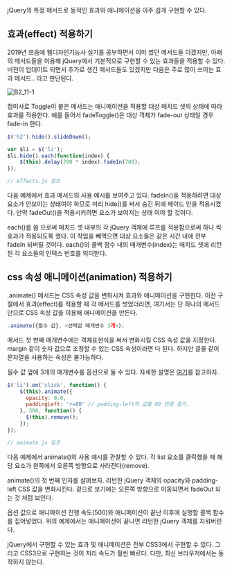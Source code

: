 jQuery의 특정 메서드로 동적인 효과와 애니메이션을 아주 쉽게 구현할 수 있다.

## 효과(effect) 적용하기

2019년 쯔음에 웹디자인기능사 실기를 공부하면서 이미 썼던 메서드들 이겠지만,
아래의 메서드들을 이용해 jQuery에서 기본적으로 구현할 수 있는 효과들을 적용할 수 있다.
버전이 업데이트 되면서 추가로 생긴 메서드들도 있겠지만 다음은 주로 많이 쓰이는 효과 메서드.. 라고 판단된다.

<img src="#" alt="B2_11-1" />

접미사로 Toggle이 붙은 메서드는 애니메이션을 적용할 대상 매치드 셋의 상태에 따라 효과를 적용한다.
예를 들어서 fadeToggle()은 대상 객체가 fade-out 상태일 경우 fade-in 한다.

```javascript
$('h2').hide().slideDown();

var $li = $('li');
$li.hide().each(function(index) {
    $(this).delay(700 * index).fadeIn(700);
});

// effects.js 참조
```

다음 예제에서 효과 메서드의 사용 예시를 보여주고 있다.
fadeIn()을 적용하려면 대상 요소가 안보이는 상태여야 하므로 미리 hide()를 써서 숨긴 뒤에 페이드 인을 적용시켰다.
만약 fadeOut()을 적용시키려면 요소가 보여지는 상태 여야 할 것이다.

each()를 씀 으로써 매치드 셋 내부의 각 jQuery 객체에 루프를 적용함으로써 하나 씩 효과가 적용되도록 했다.
이 작업을 빼먹으면 대상 요소들은 같은 시간 내에 전부 fadeIn 되버릴 것이다.
each()의 콜백 함수 내의 매개변수(index)는 매치드 셋에 리턴된 각 요소들의 인덱스 번호를 의미한다.


## css 속성 애니메이션(animation) 적용하기

.animate() 메서드는 CSS 속성 값을 변화시켜 효과와 애니메이션을 구현한다.
이전 구절에서 효과(effect)를 적용할 때 각 메서드를 썻었더라면,
여기서는 단 하나의 메서드만으로 CSS 속성 값을 이용해 애니메이션을 만든다.

```javascript
.animate({필수 값}, <선택값 매개변수 3개>);
```

메서드 첫 번째 매개변수에는 객체표현식을 써서 변화시킬 CSS 속성 값을 지정한다.
margin 같이 숫자 값으로 조정할 수 있는 CSS 속성이라면 다 된다.
하지만 글꼴 같이 문자열을 사용하는 속성은 불가능하다.

필수 값 옆에 3개의 매개변수를 옵션으로 둘 수 있다.
자세한 설명은 <a href="https://api.jquery.com/animate/">여기</a>를 참고하자.

```javascript
$('li').on('click', function() {
    $(this).animate({
      opacity: 0.0,
      paddingLeft: '+=80' // padding-left의 값을 80 만큼 증가.
    }, 500, function() {
      $(this).remove();
    });
});

// animate.js 참조
```
다음 예제에서 animate()의 사용 예시를 관찰할 수 있다.
각 list 요소를 클릭했을 때 해당 요소가 왼쪽에서 오른쪽 방향으로 사라진다(remove).

animate()의 첫 번째 인자를 살펴보자.
리턴한 jQuery 객체의 opacity와 padding-left CSS 값을 변화시킨다.
겉으로 보기에는 오른쪽 방향으로 이동되면서 fadeOut 되는 것 처럼 보인다.

옵션 값으로 애니메이션 진행 속도(500)와 애니메이션이 끝난 이후에 실행할 콜백 함수를 집어넣었다.
위의 예제에서는 애니메이션이 끝나면 리턴한 jQuery 객체를 지워버린다.


jQuery에서 구현할 수 있는 효과 및 애니메이션은 전부 CSS3에서 구현할 수 있다.
그리고 CSS3으로 구현하는 것이 처리 속도가 훨씬 빠르다.
다만, 최신 브라우저에서는 동작하지 않는다.